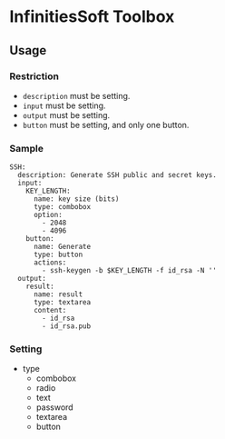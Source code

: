 # **InfinitiesSoft Toolbox**


## Usage

### Restriction
- `description` must be setting.
- `input` must be setting.
- `output` must be setting.
- `button` must be setting, and only one button.

### Sample
```
SSH:
  description: Generate SSH public and secret keys.
  input:
    KEY_LENGTH:
      name: key size (bits)
      type: combobox
      option:
        - 2048
        - 4096
    button:
      name: Generate
      type: button
      actions: 
        - ssh-keygen -b $KEY_LENGTH -f id_rsa -N ''
  output:
    result:
      name: result
      type: textarea
      content:
        - id_rsa
        - id_rsa.pub
```

### Setting
- type
  - combobox
  - radio
  - text
  - password
  - textarea
  - button